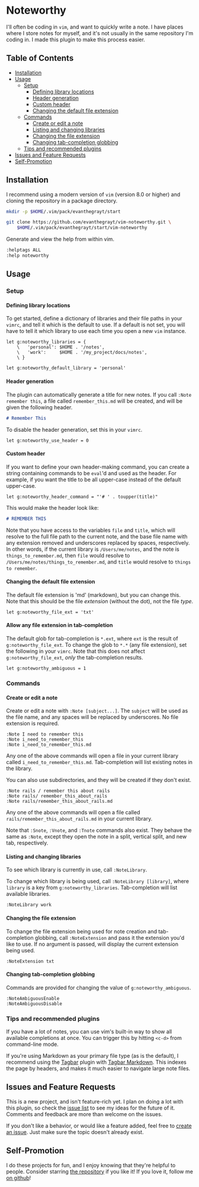 # Noteworthy
I'll often be coding in `vim`, and want to quickly write a note. I have places
where I store notes for myself, and it's not usually in the same repository I'm
coding in. I made this plugin to make this process easier.

## Table of Contents
- [Installation](#installation)
- [Usage](#usage)
  - [Setup](#setup)
    - [Defining library locations](#defining-library-locations)
    - [Header generation](#header-generation)
    - [Custom header](#custom-header)
    - [Changing the default file extension](#changing-the-default-file-extension)
  - [Commands](#commands)
    - [Create or edit a note](#create-or-edit-a-note)
    - [Listing and changing libraries](#listing-and-changing-libraries)
    - [Changing the file extension](#changing-the-file-extension)
    - [Changing tab-completion globbing](#changing-tab-completion-globbing)
  - [Tips and recommended plugins](#tips-and-recommended-plugins)
- [Issues and Feature Requests](#issues-and-feature-requests)
- [Self-Promotion](#self-promotion)

## Installation
I recommend using a modern version of `vim` (version 8.0 or higher) and
cloning the repository in a package directory.

```sh
mkdir -p $HOME/.vim/pack/evanthegrayt/start

git clone https://github.com/evanthegrayt/vim-noteworthy.git \
    $HOME/.vim/pack/evanthegrayt/start/vim-noteworthy
```

Generate and view the help from within vim.

```sh
:helptags ALL
:help noteworthy
```

## Usage
### Setup
#### Defining library locations
To get started, define a dictionary of libraries and their file paths in your
`vimrc`, and tell it which is the default to use. If a default is not set, you
will have to tell it which library to use each time you open a new `vim`
instance.

```vim
let g:noteworthy_libraries = {
    \   'personal': $HOME . '/notes',
    \   'work':     $HOME . '/my_project/docs/notes',
    \ }

let g:noteworthy_default_library = 'personal'
```

#### Header generation
The plugin can automatically generate a title for new notes. If you call `:Note
remember this`, a file called `remember_this.md` will be created, and will be
given the following header.

```markdown
# Remember This
```

To disable the header generation, set this in your `vimrc`.

```vim
let g:noteworthy_use_header = 0
```

#### Custom header
If you want to define your own header-making command, you can create a string
containing commands to be `eval`'d and used as the header. For example, if you
want the title to be all upper-case instead of the default upper-case.

```vim
let g:noteworthy_header_command = "'# ' . toupper(title)"
```

This would make the header look like:

```markdown
# REMEMBER THIS
```

Note that you have access to the variables `file` and `title`, which will
resolve to the full file path to the current note, and the base file name with
any extension removed and underscores replaced by spaces, respectively. In other
words, if the current library is `/Users/me/notes`, and the note is
`things_to_remember.md`, then `file` would resolve to
`/Users/me/notes/things_to_remember.md`, and `title` would resolve to `things
to remember`.

#### Changing the default file extension

The default file extension is 'md' (markdown), but you can change this. Note
that this should be the file *extension* (without the dot), not the file *type*.

```vim
let g:noteworthy_file_ext = 'txt'
```

#### Allow any file extension in tab-completion
The default glob for tab-completion is `*.ext`, where `ext` is the result of
`g:noteworthy_file_ext`. To change the glob to `*.*` (any file extension), set
the following in your `vimrc`. Note that this does not affect
`g:noteworthy_file_ext`, *only* the tab-completion results.

```vim
let g:noteworthy_ambiguous = 1
```

### Commands
#### Create or edit a note
Create or edit a note with `:Note [subject...]`. The `subject` will be used as
the file name, and any spaces will be replaced by underscores. No file extension
is required.

```
:Note I need to remember this
:Note i_need_to_remember_this
:Note i_need_to_remember_this.md
```

Any one of the above commands will open a file in your current library called
`i_need_to_remember_this.md`. Tab-completion will list existing notes in the
library.

You can also use subdirectories, and they will be created if they don't exist.

```
:Note rails / remember this about rails
:Note rails/ remember_this_about_rails
:Note rails/remember_this_about_rails.md
```

Any one of the above commands will open a file called
`rails/remember_this_about_rails.md` in your current library.

Note that `:Snote`, `:Vnote`, and `:Tnote` commands also exist. They behave the
same as `:Note`, except they open the note in a split, vertical split, and new
tab, respectively.

#### Listing and changing libraries
To see which library is currently in use, call `:NoteLibrary`.

To change which library is being used, call `:NoteLibrary [library]`, where
`library` is a key from `g:noteworthy_libraries`. Tab-completion will list
available libraries.

```
:NoteLibrary work
```

#### Changing the file extension
To change the file extension being used for note creation and tab-completion
globbing, call `:NoteExtension` and pass it the extension you'd like to use. If
no argument is passed, will display the current extension being used.

```
:NoteExtension txt
```

#### Changing tab-completion globbing
Commands are provided for changing the value of `g:noteworthy_ambiguous`.

```
:NoteAmbiguousEnable
:NoteAmbiguousDisable
```

### Tips and recommended plugins
If you have a lot of notes, you can use vim's built-in way to show all available
completions at once. You can trigger this by hitting `<c-d>` from command-line
mode.

If you're using Markdown as your primary file type (as is the default), I
recommend using the [Tagbar](https://github.com/preservim/tagbar) plugin with
[Tagbar Markdown](https://github.com/lvht/tagbar-markdown). This indexes the
page by headers, and makes it much easier to navigate large note files.

## Issues and Feature Requests
This is a new project, and isn't feature-rich yet. I plan on doing a lot with
this plugin, so check the [issue
list](https://github.com/evanthegrayt/vim-noteworthy/issues) to see my ideas for
the future of it. Comments and feedback are more than welcome on the issues.

If you don't like a behavior, or would like a feature added, feel free to
[create an issue](https://github.com/evanthegrayt/vim-noteworthy/issues/new).
Just make sure the topic doesn't already exist.

## Self-Promotion
I do these projects for fun, and I enjoy knowing that they're helpful to people.
Consider starring [the
repository](https://github.com/evanthegrayt/vim-noteworthy) if you like it! If
you love it, follow me [on github](https://github.com/evanthegrayt)!
